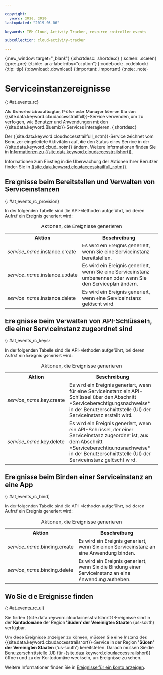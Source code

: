 ```yaml
---

copyright:
  years: 2016, 2019
lastupdated: "2019-03-06"

keywords: IBM Cloud, Activity Tracker, resource controller events

subcollection: cloud-activity-tracker

---
```


{:new_window: target="_blank"}
{:shortdesc: .shortdesc}
{:screen: .screen}
{:pre: .pre}
{:table: .aria-labeledby="caption"}
{:codeblock: .codeblock}
{:tip: .tip}
{:download: .download}
{:important: .important}
{:note: .note}

# Serviceinstanzereignisse  
{: #at_events_rc}

Als Sicherheitsbeauftragter, Prüfer oder Manager können Sie den {{site.data.keyword.cloudaccesstrailfull}}-Service verwenden, um zu verfolgen, wie Benutzer und Anwendungen mit den {{site.data.keyword.Bluemix}}-Services interagieren. 
{:shortdesc}

Der {{site.data.keyword.cloudaccesstrailfull_notm}}-Service zeichnet vom Benutzer eingeleitete Aktivitäten auf, die den Status eines Service in der {{site.data.keyword.cloud_notm}} ändern. Weitere Informationen finden Sie in [Informationen zu {{site.data.keyword.cloudaccesstrailshort}}](/docs/services/cloud-activity-tracker?topic=cloud-activity-tracker-activity_tracker_ov#activity_tracker_ov).

Informationen zum Einstieg in die Überwachung der Aktionen Ihrer Benutzer finden Sie in [{{site.data.keyword.cloudaccesstrailfull_notm}}](/docs/services/cloud-activity-tracker?topic=cloud-activity-tracker-getting-started-with-cla#getting-started-with-cla). 


## Ereignisse beim Bereitstellen und Verwalten von Serviceinstanzen
{: #at_events_rc_provision}

In der folgenden Tabelle sind die API-Methoden aufgeführt, bei deren Aufruf ein Ereignis generiert wird:

<table>
  <caption>Aktionen, die Ereignisse generieren</caption>
  <tr>
    <th>Aktion</th>
	  <th>Beschreibung</th>
  </tr>
  <tr>
    <td><i>service_name</i>.instance.create</td>
	  <td>Es wird ein Ereignis generiert, wenn Sie eine Serviceinstanz bereitstellen.</td>
  </tr>
  <tr>
    <td><i>service_name</i>.instance.update</td>
	  <td>Es wird ein Ereignis generiert, wenn Sie eine Serviceinstanz umbenennen oder wenn Sie den Serviceplan ändern.</td>
  </tr>
  <tr>
    <td><i>service_name</i>.instance.delete</td>
	  <td>Es wird ein Ereignis generiert, wenn eine Serviceinstanz gelöscht wird.</td>
  </tr>
</table>


##  Ereignisse beim Verwalten von API-Schlüsseln, die einer Serviceinstanz zugeordnet sind
{: #at_events_rc_keys}

In der folgenden Tabelle sind die API-Methoden aufgeführt, bei deren Aufruf ein Ereignis generiert wird:

<table>
  <caption>Aktionen, die Ereignisse generieren</caption>
  <tr>
    <th>Aktion</th>
	  <th>Beschreibung</th>
  </tr>
  <tr>
    <td><i>service_name</i>.key.create</td>
	  <td>Es wird ein Ereignis generiert, wenn für eine Serviceinstanz ein API-Schlüssel über den Abschnitt *Serviceberechtigungsnachweise* in der Benutzerschnittstelle (UI) der Serviceinstanz erstellt wird.</td>
  </tr>
  <tr>
    <td><i>service_name</i>.key.delete</td>
	  <td>Es wird ein Ereignis generiert, wenn ein API-Schlüssel, der einer Serviceinstanz zugeordnet ist, aus dem Abschnitt *Serviceberechtigungsnachweise* in der Benutzerschnittstelle (UI) der Serviceinstanz gelöscht wird.</td>
  </tr>
</table>

##  Ereignisse beim Binden einer Serviceinstanz an eine App
{: #at_events_rc_bind}

In der folgenden Tabelle sind die API-Methoden aufgeführt, bei deren Aufruf ein Ereignis generiert wird:

<table>
  <caption>Aktionen, die Ereignisse generieren</caption>
  <tr>
    <th>Aktion</th>
	  <th>Beschreibung</th>
  </tr>
  <tr>
    <td><i>service_name</i>.binding.create</td>
	  <td>Es wird ein Ereignis generiert, wenn Sie einen Serviceinstanz an eine Anwendung binden.</td>
  </tr>
  <tr>
    <td><i>service_name</i>.binding.delete</td>
	  <td>Es wird ein Ereignis generiert, wenn Sie die Bindung einer Serviceinstanz an eine Anwendung aufheben.</td>
  </tr>
</table>




## Wo Sie die Ereignisse finden
{: #at_events_rc_ui}

Sie finden {{site.data.keyword.cloudaccesstrailshort}}-Ereignisse sind in der **Kontodomäne** der Region **'Süden' der Vereinigten Staaten** (us-south) verfügbar.

Um diese Ereignisse anzeigen zu können, müssen Sie eine Instanz des {{site.data.keyword.cloudaccesstrailshort}}-Service in der Region **'Süden' der Vereinigten Staaten** ('us-south') bereitstellen. Danach müssen Sie die Benutzerschnittstelle (UI) für {{site.data.keyword.cloudaccesstrailshort}} öffnen und zu der Kontodomäne wechseln, um Ereignisse zu sehen. 

Weitere Informationen finden Sie in [Ereignisse für ein Konto anzeigen](/docs/services/cloud-activity-tracker/how-to/manage-events-ui?topic=cloud-activity-tracker-view_acc_events#view_acc_events_account_events).



